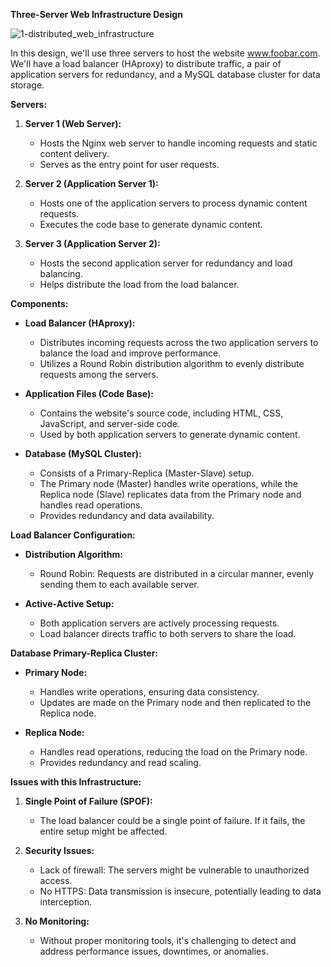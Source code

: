 **Three-Server Web Infrastructure Design**

![1-distributed_web_infrastructure](https://github.com/maggywairigu/alx-system_engineering-devops/assets/68754799/31d3ad53-8dc0-450d-9257-ec7db9b262b4)

In this design, we'll use three servers to host the website www.foobar.com. We'll have a load balancer (HAproxy) to distribute traffic, a pair of application servers for redundancy, and a MySQL database cluster for data storage.

**Servers:**

1. **Server 1 (Web Server):**
   - Hosts the Nginx web server to handle incoming requests and static content delivery.
   - Serves as the entry point for user requests.

2. **Server 2 (Application Server 1):**
   - Hosts one of the application servers to process dynamic content requests.
   - Executes the code base to generate dynamic content.

3. **Server 3 (Application Server 2):**
   - Hosts the second application server for redundancy and load balancing.
   - Helps distribute the load from the load balancer.

**Components:**

- **Load Balancer (HAproxy):**
  - Distributes incoming requests across the two application servers to balance the load and improve performance.
  - Utilizes a Round Robin distribution algorithm to evenly distribute requests among the servers.

- **Application Files (Code Base):**
  - Contains the website's source code, including HTML, CSS, JavaScript, and server-side code.
  - Used by both application servers to generate dynamic content.

- **Database (MySQL Cluster):**
  - Consists of a Primary-Replica (Master-Slave) setup.
  - The Primary node (Master) handles write operations, while the Replica node (Slave) replicates data from the Primary node and handles read operations.
  - Provides redundancy and data availability.

**Load Balancer Configuration:**

- **Distribution Algorithm:**
  - Round Robin: Requests are distributed in a circular manner, evenly sending them to each available server.

- **Active-Active Setup:**
  - Both application servers are actively processing requests.
  - Load balancer directs traffic to both servers to share the load.

**Database Primary-Replica Cluster:**

- **Primary Node:**
  - Handles write operations, ensuring data consistency.
  - Updates are made on the Primary node and then replicated to the Replica node.

- **Replica Node:**
  - Handles read operations, reducing the load on the Primary node.
  - Provides redundancy and read scaling.

**Issues with this Infrastructure:**

1. **Single Point of Failure (SPOF):**
   - The load balancer could be a single point of failure. If it fails, the entire setup might be affected.

2. **Security Issues:**
   - Lack of firewall: The servers might be vulnerable to unauthorized access.
   - No HTTPS: Data transmission is insecure, potentially leading to data interception.

3. **No Monitoring:**
   - Without proper monitoring tools, it's challenging to detect and address performance issues, downtimes, or anomalies.
